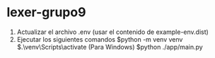 # lexer-grupo9

1. Actualizar el archivo .env (usar el contenido de example-env.dist)
2. Ejecutar los siguientes comandos
$python -m venv venv
$.\venv\Scripts\activate (Para Windows)
$python ./app/main.py